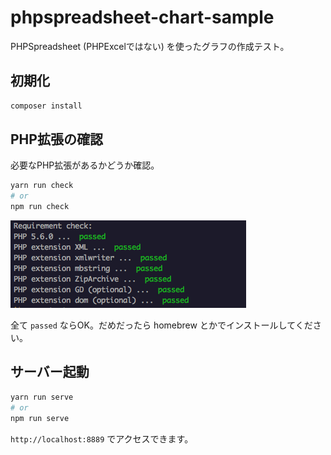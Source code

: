phpspreadsheet-chart-sample
============================

PHPSpreadsheet (PHPExcelではない) を使ったグラフの作成テスト。

## 初期化

```sh
composer install
```

## PHP拡張の確認

必要なPHP拡張があるかどうか確認。

```sh
yarn run check
# or
npm run check
```

![OK](./static/yarn_run_check.png)

全て `passed` ならOK。だめだったら homebrew とかでインストールしてください。

## サーバー起動

```sh
yarn run serve
# or
npm run serve
```

`http://localhost:8889` でアクセスできます。